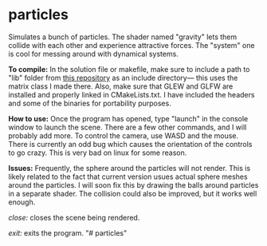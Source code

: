 # particles
Simulates a bunch of particles.  The shader named "gravity" lets them collide with each other and experience attractive forces.  The "system" one is cool for messing around with dynamical systems.

**To compile:** In the solution file or makefile, make sure to include a path to "lib" folder from [this repository](https://github.com/ebajec/linear-algebra) as an include directory— this uses the matrix class I made there.  Also, make sure that GLEW and GLFW are installed and properly linked in CMakeLists.txt. I have included the headers and some of the binaries for portability purposes.

**How to use:** Once the program has opened, type "launch" in the console window to launch the scene. There are a few other commands, and I will probably add more.  To control the camera, use WASD and the mouse.  There is currently an odd bug which causes the orientation of the controls to go crazy.  This is very bad on linux for some reason.  

**Issues:** Frequently, the sphere around the particles will not render.  This is likely related to the fact that current version usues actual sphere meshes around the particles. I will soon fix this by drawing the balls around particles in a separate shader.  The collision could also be improved, but it works well enough.

*close:* closes the scene being rendered.

*exit:* exits the program.
"# particles" 
